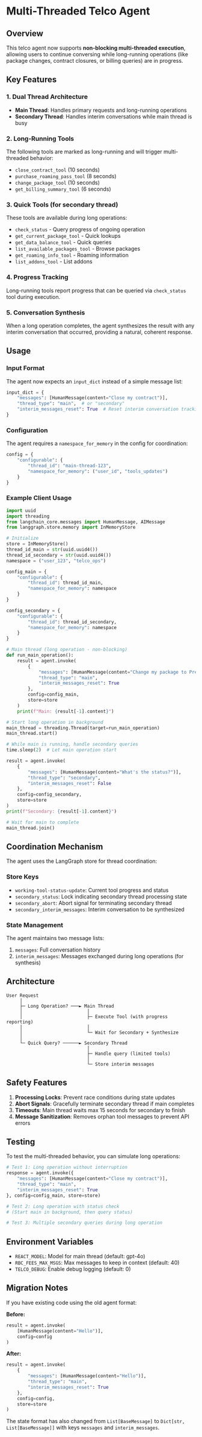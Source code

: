 # Multi-Threaded Telco Agent

## Overview

This telco agent now supports **non-blocking multi-threaded execution**, allowing users to continue conversing while long-running operations (like package changes, contract closures, or billing queries) are in progress.

## Key Features

### 1. **Dual Thread Architecture**

- **Main Thread**: Handles primary requests and long-running operations
- **Secondary Thread**: Handles interim conversations while main thread is busy

### 2. **Long-Running Tools**

The following tools are marked as long-running and will trigger multi-threaded behavior:

- `close_contract_tool` (10 seconds)
- `purchase_roaming_pass_tool` (8 seconds)
- `change_package_tool` (10 seconds)
- `get_billing_summary_tool` (6 seconds)

### 3. **Quick Tools** (for secondary thread)

These tools are available during long operations:

- `check_status` - Query progress of ongoing operation
- `get_current_package_tool` - Quick lookups
- `get_data_balance_tool` - Quick queries
- `list_available_packages_tool` - Browse packages
- `get_roaming_info_tool` - Roaming information
- `list_addons_tool` - List addons

### 4. **Progress Tracking**

Long-running tools report progress that can be queried via `check_status` tool during execution.

### 5. **Conversation Synthesis**

When a long operation completes, the agent synthesizes the result with any interim conversation that occurred, providing a natural, coherent response.

## Usage

### Input Format

The agent now expects an `input_dict` instead of a simple message list:

```python
input_dict = {
    "messages": [HumanMessage(content="Close my contract")],
    "thread_type": "main",  # or "secondary"
    "interim_messages_reset": True  # Reset interim conversation tracking
}
```

### Configuration

The agent requires a `namespace_for_memory` in the config for coordination:

```python
config = {
    "configurable": {
        "thread_id": "main-thread-123",
        "namespace_for_memory": ("user_id", "tools_updates")
    }
}
```

### Example Client Usage

```python
import uuid
import threading
from langchain_core.messages import HumanMessage, AIMessage
from langgraph.store.memory import InMemoryStore

# Initialize
store = InMemoryStore()
thread_id_main = str(uuid.uuid4())
thread_id_secondary = str(uuid.uuid4())
namespace = ("user_123", "telco_ops")

config_main = {
    "configurable": {
        "thread_id": thread_id_main,
        "namespace_for_memory": namespace
    }
}

config_secondary = {
    "configurable": {
        "thread_id": thread_id_secondary,
        "namespace_for_memory": namespace
    }
}

# Main thread (long operation - non-blocking)
def run_main_operation():
    result = agent.invoke(
        {
            "messages": [HumanMessage(content="Change my package to Premium")],
            "thread_type": "main",
            "interim_messages_reset": True
        },
        config=config_main,
        store=store
    )
    print(f"Main: {result[-1].content}")

# Start long operation in background
main_thread = threading.Thread(target=run_main_operation)
main_thread.start()

# While main is running, handle secondary queries
time.sleep(2)  # Let main operation start

result = agent.invoke(
    {
        "messages": [HumanMessage(content="What's the status?")],
        "thread_type": "secondary",
        "interim_messages_reset": False
    },
    config=config_secondary,
    store=store
)
print(f"Secondary: {result[-1].content}")

# Wait for main to complete
main_thread.join()
```

## Coordination Mechanism

The agent uses the LangGraph store for thread coordination:

### Store Keys

- `working-tool-status-update`: Current tool progress and status
- `secondary_status`: Lock indicating secondary thread processing state
- `secondary_abort`: Abort signal for terminating secondary thread
- `secondary_interim_messages`: Interim conversation to be synthesized

### State Management

The agent maintains two message lists:

1. `messages`: Full conversation history
2. `interim_messages`: Messages exchanged during long operations (for synthesis)

## Architecture

```
User Request
     │
     ├─ Long Operation? ───► Main Thread
     │                        │
     │                        ├─ Execute Tool (with progress reporting)
     │                        │
     │                        └─ Wait for Secondary + Synthesize
     │
     └─ Quick Query? ──────► Secondary Thread
                              │
                              ├─ Handle query (limited tools)
                              │
                              └─ Store interim messages
```

## Safety Features

1. **Processing Locks**: Prevent race conditions during state updates
2. **Abort Signals**: Gracefully terminate secondary thread if main completes
3. **Timeouts**: Main thread waits max 15 seconds for secondary to finish
4. **Message Sanitization**: Removes orphan tool messages to prevent API errors

## Testing

To test the multi-threaded behavior, you can simulate long operations:

```python
# Test 1: Long operation without interruption
response = agent.invoke({
    "messages": [HumanMessage(content="Close my contract")],
    "thread_type": "main",
    "interim_messages_reset": True
}, config=config_main, store=store)

# Test 2: Long operation with status check
# (Start main in background, then query status)

# Test 3: Multiple secondary queries during long operation
```

## Environment Variables

- `REACT_MODEL`: Model for main thread (default: gpt-4o)
- `RBC_FEES_MAX_MSGS`: Max messages to keep in context (default: 40)
- `TELCO_DEBUG`: Enable debug logging (default: 0)

## Migration Notes

If you have existing code using the old agent format:

**Before:**
```python
result = agent.invoke(
    [HumanMessage(content="Hello")],
    config=config
)
```

**After:**
```python
result = agent.invoke(
    {
        "messages": [HumanMessage(content="Hello")],
        "thread_type": "main",
        "interim_messages_reset": True
    },
    config=config,
    store=store
)
```

The state format has also changed from `List[BaseMessage]` to `Dict[str, List[BaseMessage]]` with keys `messages` and `interim_messages`.



